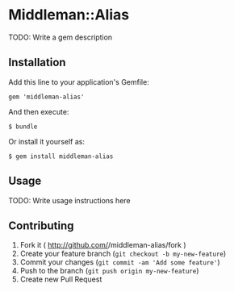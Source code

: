 # Middleman::Alias

TODO: Write a gem description

## Installation

Add this line to your application's Gemfile:

    gem 'middleman-alias'

And then execute:

    $ bundle

Or install it yourself as:

    $ gem install middleman-alias

## Usage

TODO: Write usage instructions here

## Contributing

1. Fork it ( http://github.com/<my-github-username>/middleman-alias/fork )
2. Create your feature branch (`git checkout -b my-new-feature`)
3. Commit your changes (`git commit -am 'Add some feature'`)
4. Push to the branch (`git push origin my-new-feature`)
5. Create new Pull Request
